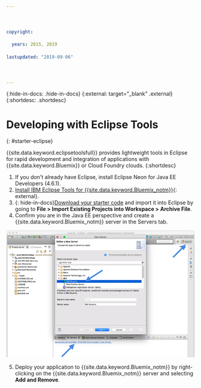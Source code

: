 ```yaml
---



copyright:

  years: 2015, 2019

lastupdated: "2019-09-06"



---
```


{:hide-in-docs: .hide-in-docs}
{:external: target="_blank" .external}
{:shortdesc: .shortdesc}

# Developing with Eclipse Tools
{: #starter-eclipse}

<!-- This file is reused in the CF Public subcollection. -->

{{site.data.keyword.eclipsetoolsfull}} provides lightweight tools in Eclipse for rapid development and integration of applications with {{site.data.keyword.Bluemix}} or Cloud Foundry clouds.
{:shortdesc}

  1. If you don't already have Eclipse, install Eclipse Neon for Java EE Developers (4.6.1).
  2. [Install IBM Eclipse Tools for {{site.data.keyword.Bluemix_notm}}](http://marketplace.eclipse.org/marketplace-client-intro?mpc_install=1774120){: external}.  
  3. {: hide-in-docs}[Download your starter code](https://bluemix.net) and import it into Eclipse by going to **File > Import Existing Projects into Workspace > Archive File**.
  4. Confirm you are in the Java EE perspective and create a {{site.data.keyword.Bluemix_notm}} server in the Servers tab.

  ![Create {{site.data.keyword.Bluemix_notm}} Server](images/eclipse_server.png)

  5. Deploy your application to {{site.data.keyword.Bluemix_notm}} by right-clicking on the {{site.data.keyword.Bluemix_notm}} server and selecting **Add and Remove**.


